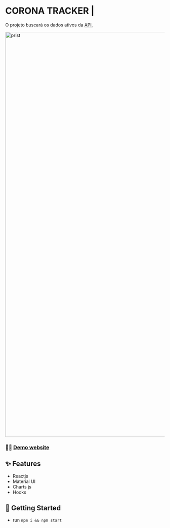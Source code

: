 # CORONA TRACKER | 
O projeto buscará os dados ativos da [API.](https://covid19.mathdro.id/api) 

<img width="1280" alt="prist" src="https://ik.imagekit.io/1jpdyb97qy/covid-screen_0Gsh2bQvw.png">


### 👩‍💻 [Demo website](http://)

## ✨ Features
- Reactjs
- Material UI
- Charts js
- Hooks


## 🚀 Getting Started

- run ```npm i && npm start```
